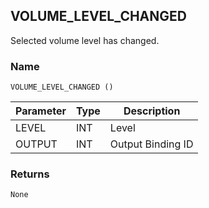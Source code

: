 ## VOLUME\_LEVEL\_CHANGED

Selected volume level has changed.


### Name

`VOLUME_LEVEL_CHANGED ()`


| Parameter | Type | Description       |
| --------- | ---- | ----------------- |
| LEVEL     | INT  | Level             |
| OUTPUT    | INT  | Output Binding ID |



### Returns

`None`